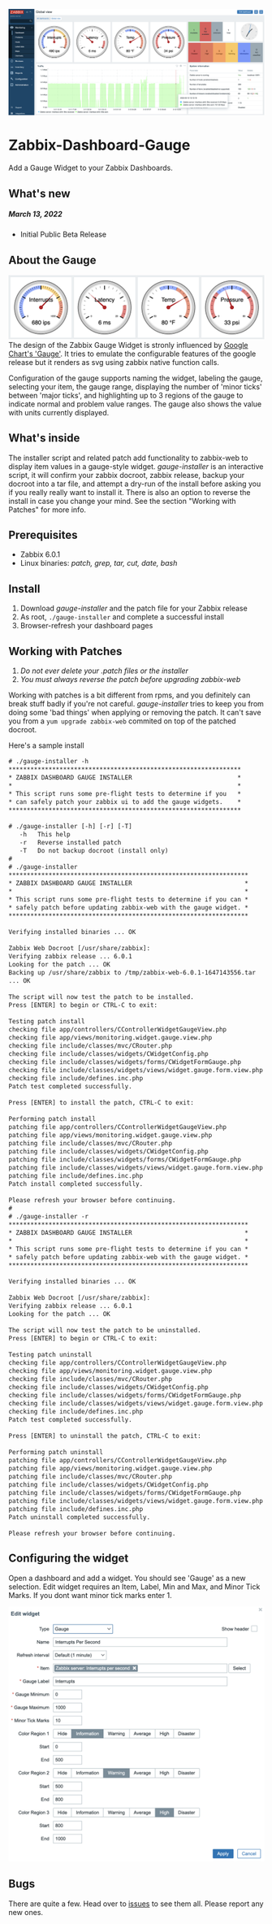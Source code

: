 ![Dashboard and Gauges](images/gauge-image-large.png)
# Zabbix-Dashboard-Gauge
Add a Gauge Widget to your Zabbix Dashboards.

## What's new
##### March 13, 2022
* Initial Public Beta Release

## About the Gauge
![Dashboard Gauge Cluster](images/gauge-image-small.png)
The design of the Zabbix Gauge Widget is stronly influenced by [Google Chart's 'Gauge'](https://developers.google.com/chart/interactive/docs/gallery/gauge). It tries to emulate the configurable features of the google release but it renders as svg using zabbix native function calls.

Configuration of the gauge supports naming the widget, labeling the gauge, selecting your item, the gauge range, displaying the number of 'minor ticks' between 'major ticks', and highlighting up to 3 regions of the gauge to indicate normal and problem value ranges.  The gauge also shows the value with units currently displayed.

## What's inside
The installer script and related patch add functionality to zabbix-web to display item values in a gauge-style widget. _gauge-installer_ is an interactive script, it will confirm your zabbix docroot, zabbix release, backup your docroot into a tar file, and attempt a dry-run of the install before asking you if you really really want to install it.  There is also an option to reverse the install in case you change your mind.  See the section "Working with Patches" for more info. 

## Prerequisites
* Zabbix 6.0.1
* Linux binaries: _patch, grep, tar, cut, date, bash_

## Install
1. Download _gauge-installer_ and the patch file for your Zabbix release
2. As root, ```./gauge-installer``` and complete a successful install
3. Browser-refresh your dashboard pages  

## Working with Patches
1. _Do not ever delete your .patch files or the installer_
2. _You must always reverse the patch before upgrading zabbix-web_

Working with patches is a bit different from rpms, and you definitely can break stuff badly if you're not careful.  _gauge-installer_ tries to keep you from doing some 'bad things' when applying or removing the patch.  It can't save you from a ```yum upgrade zabbix-web``` commited on top of the patched docroot. 

Here's a sample install
```
# ./gauge-installer -h
****************************************************************
* ZABBIX DASHBOARD GAUGE INSTALLER                             *
*                                                              *
* This script runs some pre-flight tests to determine if you   *
* can safely patch your zabbix ui to add the gauge widgets.    *
****************************************************************

# ./gauge-installer [-h] [-r] [-T]
   -h   This help
   -r   Reverse installed patch
   -T   Do not backup docroot (install only)
#
# ./gauge-installer
******************************************************************
* ZABBIX DASHBOARD GAUGE INSTALLER                               *
*                                                                *
* This script runs some pre-flight tests to determine if you can *
* safely patch before updating zabbix-web with the gauge widget. *
******************************************************************

Verifying installed binaries ... OK

Zabbix Web Docroot [/usr/share/zabbix]: 
Verifying zabbix release ... 6.0.1
Looking for the patch ... OK
Backing up /usr/share/zabbix to /tmp/zabbix-web-6.0.1-1647143556.tar ... OK

The script will now test the patch to be installed.
Press [ENTER] to begin or CTRL-C to exit: 

Testing patch install
checking file app/controllers/CControllerWidgetGaugeView.php
checking file app/views/monitoring.widget.gauge.view.php
checking file include/classes/mvc/CRouter.php
checking file include/classes/widgets/CWidgetConfig.php
checking file include/classes/widgets/forms/CWidgetFormGauge.php
checking file include/classes/widgets/views/widget.gauge.form.view.php
checking file include/defines.inc.php
Patch test completed successfully.

Press [ENTER] to install the patch, CTRL-C to exit: 

Performing patch install
patching file app/controllers/CControllerWidgetGaugeView.php
patching file app/views/monitoring.widget.gauge.view.php
patching file include/classes/mvc/CRouter.php
patching file include/classes/widgets/CWidgetConfig.php
patching file include/classes/widgets/forms/CWidgetFormGauge.php
patching file include/classes/widgets/views/widget.gauge.form.view.php
patching file include/defines.inc.php
Patch install completed successfully.

Please refresh your browser before continuing.
#
# ./gauge-installer -r
******************************************************************
* ZABBIX DASHBOARD GAUGE INSTALLER                               *
*                                                                *
* This script runs some pre-flight tests to determine if you can *
* safely patch before updating zabbix-web with the gauge widget. *
******************************************************************

Verifying installed binaries ... OK

Zabbix Web Docroot [/usr/share/zabbix]: 
Verifying zabbix release ... 6.0.1
Looking for the patch ... OK

The script will now test the patch to be uninstalled.
Press [ENTER] to begin or CTRL-C to exit: 

Testing patch uninstall
checking file app/controllers/CControllerWidgetGaugeView.php
checking file app/views/monitoring.widget.gauge.view.php
checking file include/classes/mvc/CRouter.php
checking file include/classes/widgets/CWidgetConfig.php
checking file include/classes/widgets/forms/CWidgetFormGauge.php
checking file include/classes/widgets/views/widget.gauge.form.view.php
checking file include/defines.inc.php
Patch test completed successfully.

Press [ENTER] to uninstall the patch, CTRL-C to exit: 

Performing patch uninstall
patching file app/controllers/CControllerWidgetGaugeView.php
patching file app/views/monitoring.widget.gauge.view.php
patching file include/classes/mvc/CRouter.php
patching file include/classes/widgets/CWidgetConfig.php
patching file include/classes/widgets/forms/CWidgetFormGauge.php
patching file include/classes/widgets/views/widget.gauge.form.view.php
patching file include/defines.inc.php
Patch uninstall completed successfully.

Please refresh your browser before continuing.
```

## Configuring the widget
Open a dashboard and add a widget.  You should see 'Gauge' as a new selection.  Edit widget requires an Item, Label, Min and Max, and Minor Tick Marks.  If you dont want minor tick marks enter 1.

![Dashboard Gauge](images/gauge-edit-widget.png)
## Bugs
There are quite a few.  Head over to [issues](../../issues/) to see them all.  Please report any new ones.
